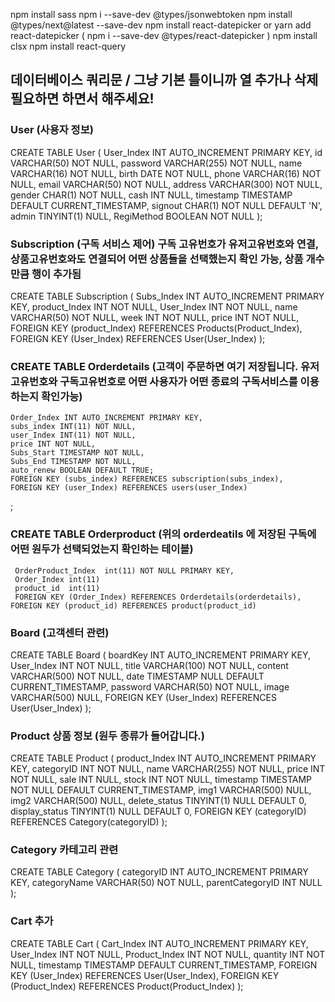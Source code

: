 npm install sass
npm i --save-dev @types/jsonwebtoken
npm install @types/next@latest --save-dev
npm install react-datepicker or yarn add react-datepicker ( npm i --save-dev @types/react-datepicker  )
npm install clsx
npm install react-query

## 데이터베이스 쿼리문 / 그냥 기본 틀이니까 열 추가나 삭제 필요하면 하면서 해주세요!

### User (사용자 정보)
CREATE TABLE User (
    User_Index INT AUTO_INCREMENT PRIMARY KEY,
    id VARCHAR(50) NOT NULL,
    password VARCHAR(255) NOT NULL,
    name VARCHAR(16) NOT NULL,
    birth DATE NOT NULL,
    phone VARCHAR(16) NOT NULL,
    email VARCHAR(50) NOT NULL,
    address VARCHAR(300) NOT NULL,
    gender CHAR(1) NOT NULL,
    cash INT NULL,
    timestamp TIMESTAMP DEFAULT CURRENT_TIMESTAMP,
    signout CHAR(1) NOT NULL DEFAULT 'N',
    admin TINYINT(1) NULL,
    RegiMethod BOOLEAN NOT NULL
);

### Subscription (구독 서비스 제어) 구독 고유번호가 유저고유번호와 연결, 상품고유번호와도 연결되어 어떤 상품들을 선택했는지 확인 가능, 상품 개수만큼 행이 추가됨
CREATE TABLE Subscription (
    Subs_Index INT AUTO_INCREMENT PRIMARY KEY,
    product_Index INT NOT NULL,
    User_Index INT NOT NULL,
    name VARCHAR(50) NOT NULL,
    week INT NOT NULL,
    price INT NOT NULL,
    FOREIGN KEY (product_Index) REFERENCES Products(Product_Index),
    FOREIGN KEY (User_Index) REFERENCES User(User_Index)
);

<!-- ### Order (고객이 주문하면 여기 저장됩니다.) 유저고유번호와 구독고유번호로 어떤 사용자가 어떤 종료의 구독서비스를 이용하는지 확인가능
CREATE TABLE Order (
    Order_Index INT AUTO_INCREMENT PRIMARY KEY,
    Subs_Index_Subscription INT NOT NULL,
    User_Index INT NOT NULL,
    Subs_Index_Order INT NOT NULL,
    price INT NOT NULL,
    Subs_Start TIMESTAMP NOT NULL,
    Subs_End TIMESTAMP NOT NULL,
    timestamp TIMESTAMP DEFAULT CURRENT_TIMESTAMP,
    name VARCHAR(16) NOT NULL,
    address VARCHAR(300) NOT NULL,
    zipCode VARCHAR(8) NOT NULL,
    tel VARCHAR(16) NOT NULL,
    req VARCHAR(300) NULL,
    status INT DEFAULT 0,
    FOREIGN KEY (Subs_Index_Subscription) REFERENCES Subscription(Subs_Index),
    FOREIGN KEY (User_Index) REFERENCES User(User_Index),
    FOREIGN KEY (Subs_Index_Order) REFERENCES Subscription(Subs_Index)
); -->

### CREATE TABLE Orderdetails (고객이 주문하면 여기 저장됩니다. 유저고유번호와 구독고유번호로 어떤 사용자가 어떤 종료의 구독서비스를 이용하는지 확인가능)
    Order_Index INT AUTO_INCREMENT PRIMARY KEY,
    subs_index INT(11) NOT NULL,
    user_Index INT(11) NOT NULL,
    price INT NOT NULL,
    Subs_Start TIMESTAMP NOT NULL,
    Subs_End TIMESTAMP NOT NULL,
    auto_renew BOOLEAN DEFAULT TRUE;
    FOREIGN KEY (subs_index) REFERENCES subscription(subs_index),
    FOREIGN KEY (user_Index) REFERENCES users(user_Index)
;


### CREATE TABLE Orderproduct (위의 orderdeatils 에 저장된 구독에 어떤 원두가 선택되었는지 확인하는 테이블)
     OrderProduct_Index  int(11) NOT NULL PRIMARY KEY,
     Order_Index int(11)
     product_id  int(11)
     FOREIGN KEY (Order_Index) REFERENCES Orderdetails(orderdetails),
    FOREIGN KEY (product_id) REFERENCES product(product_id)

### Board (고객센터 관련)
CREATE TABLE Board (
    boardKey INT AUTO_INCREMENT PRIMARY KEY,
    User_Index INT NOT NULL,
    title VARCHAR(100) NOT NULL,
    content VARCHAR(500) NOT NULL,
    date TIMESTAMP NULL DEFAULT CURRENT_TIMESTAMP,
    password VARCHAR(50) NOT NULL,
    image VARCHAR(500) NULL,
    FOREIGN KEY (User_Index) REFERENCES User(User_Index)
);

### Product 상품 정보 (원두 종류가 들어갑니다.)
CREATE TABLE Product (
    product_Index INT AUTO_INCREMENT PRIMARY KEY,
    categoryID INT NOT NULL,
    name VARCHAR(255) NOT NULL,
    price INT NOT NULL,
    sale INT NULL,
    stock INT NOT NULL,
    timestamp TIMESTAMP NOT NULL DEFAULT CURRENT_TIMESTAMP,
    img1 VARCHAR(500) NULL,
    img2 VARCHAR(500) NULL,
    delete_status TINYINT(1) NULL DEFAULT 0,
    display_status TINYINT(1) NULL DEFAULT 0,
    FOREIGN KEY (categoryID) REFERENCES Category(categoryID)
);

### Category 카테고리 관련
CREATE TABLE Category (
    categoryID INT AUTO_INCREMENT PRIMARY KEY,
    categoryName VARCHAR(50) NOT NULL,
    parentCategoryID INT NULL
);

### Cart 추가
CREATE TABLE Cart (
    Cart_Index INT AUTO_INCREMENT PRIMARY KEY,
    User_Index INT NOT NULL,
    Product_Index INT NOT NULL,
    quantity INT NOT NULL,
    timestamp TIMESTAMP DEFAULT CURRENT_TIMESTAMP,
    FOREIGN KEY (User_Index) REFERENCES User(User_Index),
    FOREIGN KEY (Product_Index) REFERENCES Product(Product_Index)
);